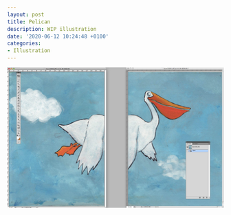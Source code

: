 ```yaml
---
layout: post
title: Pelican
description: WIP illustration
date: '2020-06-12 10:24:48 +0100'
categories:
- Illustration
---
```

![/images/pelican.jpg](/images/pelican.jpg)
